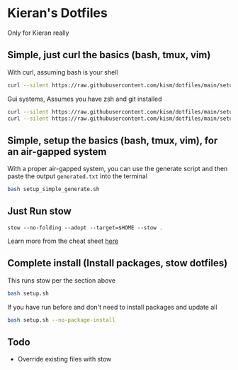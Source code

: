 # Kieran's Dotfiles

Only for Kieran really

## Simple, just curl the basics (bash, tmux, vim)

With curl, assuming bash is your shell

```bash
curl --silent https://raw.githubusercontent.com/kism/dotfiles/main/setup_simple.sh | bash && . ~/.bashrc && bind -f ~/.inputrc
```

Gui systems, Assumes you have zsh and git installed

```bash
curl --silent https://raw.githubusercontent.com/kism/dotfiles/main/setup_simple.sh | bash -s -- --gui
curl --silent https://raw.githubusercontent.com/kism/dotfiles/main/setup_simple.sh | bash -s -- --no-package-install

```

## Simple, setup the basics (bash, tmux, vim), for an air-gapped system

With a proper air-gapped system, you can use the generate script and then paste the output `generated.txt` into the terminal

```bash
bash setup_simple_generate.sh
```

## Just Run stow

`stow --no-folding --adopt --target=$HOME --stow .`

Learn more from the cheat sheet [here](README_STOW.md)

## Complete install (Install packages, stow dotfiles)

This runs stow per the section above

```bash
bash setup.sh
```

If you have run before and don't need to install packages and update all

```bash
bash setup.sh --no-package-install
```

## Todo

- Override existing files with stow
